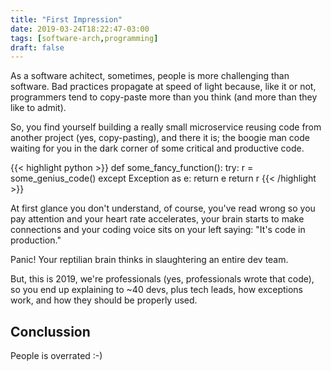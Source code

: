 ```yaml
---
title: "First Impression"
date: 2019-03-24T18:22:47-03:00
tags: [software-arch,programming]
draft: false
---
```

As a software achitect, sometimes, people is more challenging than software. Bad practices propagate at speed of light because, like it or not, programmers tend to copy-paste more than you think (and more than they like to admit).

So, you find yourself building a really small microservice reusing code from another project (yes, copy-pasting), and there it is; the boogie man code waiting for you in the dark corner of some critical and productive code.

{{< highlight python >}}
	def some_fancy_function():
		try:
			r = some_genius_code()
		except Exception as e:
			return e
		return r
{{< /highlight >}}

At first glance you don't understand, of course, you've read wrong so you pay attention and your heart rate accelerates, your brain starts to make connections and your coding voice sits on your left saying: "It's code in production."

Panic! Your reptilian brain thinks in slaughtering an entire dev team.

But, this is 2019, we're professionals (yes, professionals wrote that code), so you end up explaining to ~40 devs, plus tech leads, how exceptions work, and how they should be properly used.

## Conclussion

People is overrated :-)

